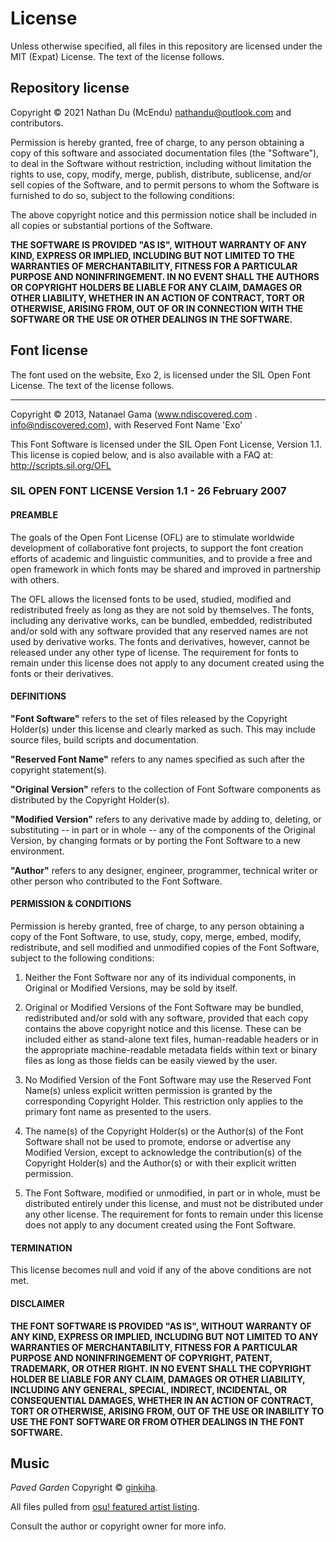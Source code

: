License
=======

Unless otherwise specified, all files in this repository are licensed
under the MIT (Expat) License. The text of the license follows.

## Repository license

Copyright &copy; 2021 Nathan Du (McEndu) <nathandu@outlook.com> and
contributors.

Permission is hereby granted, free of charge, to any person obtaining a copy
of this software and associated documentation files (the "Software"), to deal
in the Software without restriction, including without limitation the rights
to use, copy, modify, merge, publish, distribute, sublicense, and/or sell
copies of the Software, and to permit persons to whom the Software is
furnished to do so, subject to the following conditions:

The above copyright notice and this permission notice shall be included in all
copies or substantial portions of the Software.

**THE SOFTWARE IS PROVIDED "AS IS", WITHOUT WARRANTY OF ANY KIND, EXPRESS OR
IMPLIED, INCLUDING BUT NOT LIMITED TO THE WARRANTIES OF MERCHANTABILITY,
FITNESS FOR A PARTICULAR PURPOSE AND NONINFRINGEMENT. IN NO EVENT SHALL THE
AUTHORS OR COPYRIGHT HOLDERS BE LIABLE FOR ANY CLAIM, DAMAGES OR OTHER
LIABILITY, WHETHER IN AN ACTION OF CONTRACT, TORT OR OTHERWISE, ARISING FROM,
OUT OF OR IN CONNECTION WITH THE SOFTWARE OR THE USE OR OTHER DEALINGS IN THE
SOFTWARE.**

## Font license

The font used on the website, Exo 2, is licensed under the SIL Open Font
License. The text of the license follows.

---

Copyright &copy; 2013, Natanael Gama (www.ndiscovered.com .
<info@ndiscovered.com>), with Reserved Font Name 'Exo'

This Font Software is licensed under the SIL Open Font License, Version 1.1.
This license is copied below, and is also available with a FAQ at:
<http://scripts.sil.org/OFL>


### SIL OPEN FONT LICENSE Version 1.1 - 26 February 2007

#### PREAMBLE

The goals of the Open Font License (OFL) are to stimulate worldwide
development of collaborative font projects, to support the font creation
efforts of academic and linguistic communities, and to provide a free and
open framework in which fonts may be shared and improved in partnership
with others.

The OFL allows the licensed fonts to be used, studied, modified and
redistributed freely as long as they are not sold by themselves. The
fonts, including any derivative works, can be bundled, embedded,
redistributed and/or sold with any software provided that any reserved
names are not used by derivative works. The fonts and derivatives,
however, cannot be released under any other type of license. The
requirement for fonts to remain under this license does not apply
to any document created using the fonts or their derivatives.

#### DEFINITIONS

**"Font Software"** refers to the set of files released by the Copyright
Holder(s) under this license and clearly marked as such. This may
include source files, build scripts and documentation.

**"Reserved Font Name"** refers to any names specified as such after the
copyright statement(s).

**"Original Version"** refers to the collection of Font Software components as
distributed by the Copyright Holder(s).

**"Modified Version"** refers to any derivative made by adding to, deleting,
or substituting -- in part or in whole -- any of the components of the
Original Version, by changing formats or by porting the Font Software to a
new environment.

**"Author"** refers to any designer, engineer, programmer, technical
writer or other person who contributed to the Font Software.

#### PERMISSION & CONDITIONS

Permission is hereby granted, free of charge, to any person obtaining
a copy of the Font Software, to use, study, copy, merge, embed, modify,
redistribute, and sell modified and unmodified copies of the Font
Software, subject to the following conditions:

1) Neither the Font Software nor any of its individual components,
in Original or Modified Versions, may be sold by itself.

2) Original or Modified Versions of the Font Software may be bundled,
redistributed and/or sold with any software, provided that each copy
contains the above copyright notice and this license. These can be
included either as stand-alone text files, human-readable headers or
in the appropriate machine-readable metadata fields within text or
binary files as long as those fields can be easily viewed by the user.

3) No Modified Version of the Font Software may use the Reserved Font
Name(s) unless explicit written permission is granted by the corresponding
Copyright Holder. This restriction only applies to the primary font name as
presented to the users.

4) The name(s) of the Copyright Holder(s) or the Author(s) of the Font
Software shall not be used to promote, endorse or advertise any
Modified Version, except to acknowledge the contribution(s) of the
Copyright Holder(s) and the Author(s) or with their explicit written
permission.

5) The Font Software, modified or unmodified, in part or in whole,
must be distributed entirely under this license, and must not be
distributed under any other license. The requirement for fonts to
remain under this license does not apply to any document created
using the Font Software.

#### TERMINATION

This license becomes null and void if any of the above conditions are
not met.

#### DISCLAIMER

**THE FONT SOFTWARE IS PROVIDED "AS IS", WITHOUT WARRANTY OF ANY KIND,
EXPRESS OR IMPLIED, INCLUDING BUT NOT LIMITED TO ANY WARRANTIES OF
MERCHANTABILITY, FITNESS FOR A PARTICULAR PURPOSE AND NONINFRINGEMENT
OF COPYRIGHT, PATENT, TRADEMARK, OR OTHER RIGHT. IN NO EVENT SHALL THE
COPYRIGHT HOLDER BE LIABLE FOR ANY CLAIM, DAMAGES OR OTHER LIABILITY,
INCLUDING ANY GENERAL, SPECIAL, INDIRECT, INCIDENTAL, OR CONSEQUENTIAL
DAMAGES, WHETHER IN AN ACTION OF CONTRACT, TORT OR OTHERWISE, ARISING
FROM, OUT OF THE USE OR INABILITY TO USE THE FONT SOFTWARE OR FROM
OTHER DEALINGS IN THE FONT SOFTWARE.**


## Music

_Paved Garden_ Copyright &copy; [ginkiha](https://twitter.com/ginkiha).

All files pulled from
[osu! featured artist listing](https://osu.ppy.sh/beatmaps/artists).

Consult the author or copyright owner for more info.
